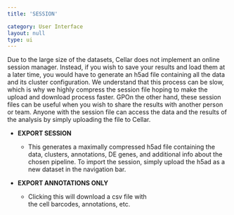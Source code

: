 ```yaml
---
title: 'SESSION'

category: User Interface
layout: null
type: ui
---
```

Due to the large size of the datasets, Cellar does not implement an online
session manager. Instead, if you wish to save your results and load them at
a later time, you would have to generate an <span class="extension">h5ad</span>
file containing all the data and its cluster configuration. We understand
that this process can be slow, which is why we highly compress the
session file hoping to make the upload and download process faster.
<span class="good">GP</span>On the other
hand, these session files can be useful when you wish to share the results with
another person or team. Anyone with the session file can access the data and
the results of the analysis by simply uploading the file to Cellar.

* **EXPORT SESSION**
    * This generates a maximally compressed <span class="extension">h5ad</span>
    file containing the data, clusters, annotations, DE genes, and additional
    info about the chosen pipeline. To import the session, simply upload the 
    <span class="extension">h5ad</span> as a new dataset in the navigation bar.

* **EXPORT ANNOTATIONS ONLY**
    * Clicking this will download a <span class="extension">csv</span> file with  
    the cell barcodes, annotations, etc.
